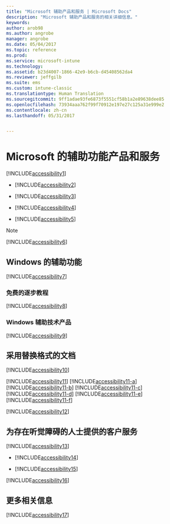 ```yaml
---
title: "Microsoft 辅助产品和服务 | Microsoft Docs"
description: "Microsoft 辅助产品和服务的相关详细信息。"
keywords: 
author: arob98
ms.author: angrobe
manager: angrobe
ms.date: 05/04/2017
ms.topic: reference
ms.prod: 
ms.service: microsoft-intune
ms.technology: 
ms.assetid: b23d4007-1866-42e9-b6cb-d45408562da4
ms.reviewer: jeffgilb
ms.suite: ems
ms.custom: intune-classic
ms.translationtype: Human Translation
ms.sourcegitcommit: 9ff1adae93fe6873f5551cf58b1a2e89638dee85
ms.openlocfilehash: 73934aaa762f99f70912e197e27c125a31e999e2
ms.contentlocale: zh-cn
ms.lasthandoff: 05/31/2017


---
```


# <a name="accessibility-products-and-services-from-microsoft"></a>Microsoft 的辅助功能产品和服务
[!INCLUDE[accessibility1](./includes/accessibility1_md.md)]

-   [!INCLUDE[accessibility2](./includes/accessibility2_md.md)]

-   [!INCLUDE[accessibility3](./includes/accessibility3_md.md)]

-   [!INCLUDE[accessibility4](./includes/accessibility4_md.md)]

-   [!INCLUDE[accessibility5](./includes/accessibility5_md.md)]

> [!NOTE]
> [!INCLUDE[accessibility6](./includes/accessibility6_md.md)]

## <a name="accessibility-features-of-windows"></a>Windows 的辅助功能
[!INCLUDE[accessibility7](./includes/accessibility7_md.md)]

### <a name="free-step-by-step-tutorials"></a>免费的逐步教程
[!INCLUDE[accessibility8](./includes/accessibility8_md.md)]

### <a name="assistive-technology-products-for-windows"></a>Windows 辅助技术产品
[!INCLUDE[accessibility9](./includes/accessibility9_md.md)]

## <a name="documentation-in-alternative-formats"></a>采用替换格式的文档
[!INCLUDE[accessibility10](./includes/accessibility10_md.md)]

[!INCLUDE[accessibility11](./includes/accessibility11_md.md)]
[!INCLUDE[accessibility11-a](./includes/accessibility11-a_md.md)]
[!INCLUDE[accessibility11-b](./includes/accessibility11-b_md.md)]
[!INCLUDE[accessibility11-c](./includes/accessibility11-c_md.md)]
[!INCLUDE[accessibility11-d](./includes/accessibility11-d_md.md)]
[!INCLUDE[accessibility11-e](./includes/accessibility11-e_md.md)]
[!INCLUDE[accessibility11-f](./includes/accessibility11-f_md.md)]

[!INCLUDE[accessibility12](./includes/accessibility12_md.md)]

## <a name="customer-service-for-people-with-hearing-impairments"></a>为存在听觉障碍的人士提供的客户服务
[!INCLUDE[accessibility13](./includes/accessibility13_md.md)]

-   [!INCLUDE[accessibility14](./includes/accessibility14_md.md)]

-   [!INCLUDE[accessibility15](./includes/accessibility15_md.md)]

[!INCLUDE[accessibility16](./includes/accessibility16_md.md)]

## <a name="for-more-information"></a>更多相关信息
[!INCLUDE[accessibility17](./includes/accessibility17_md.md)]


